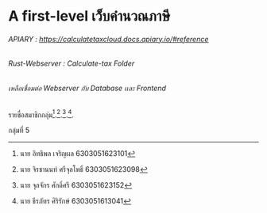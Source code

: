 # A first-level เว็บคำนวณภาษี

###### APIARY : https://calculatetaxcloud.docs.apiary.io/#reference

###### Rust-Webserver : Calculate-tax Folder
###### เหลือเชื่อมต่อ Webserver กับ Database เเละ Frontend

รายชื่อสมาชิกกลุ่ม[^1].[^2].[^3].[^4].

[^1]: นาย อิทธิพล     เจริญผล    6303051623101
[^2]: นาย จิรชานนท์     ศรีจุลโพธิ์    6303051623098
[^3]: นาย จุลจักร     ศักดิ์ศรี    6303051623152
[^4]: นาย ธีรภัทร     ศิริรักษ์    6303051613041

กลุ่มที่ 5